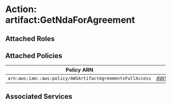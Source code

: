 # Action: artifact:GetNdaForAgreement

## Attached Roles

## Attached Policies

| Policy ARN | Policy Name |
|------------|-------------|
| `arn:aws:iam::aws:policy/AWSArtifactAgreementsFullAccess` | [AWSArtifactAgreementsFullAccess](../policies.md#awsartifactagreementsfullaccess) |

## Associated Services

